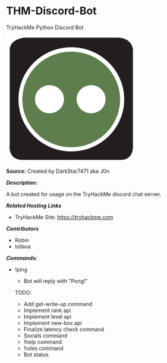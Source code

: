 # THM-Discord-Bot
TryHackMe Python Discord Bot

![alt text](/images/computer.png?raw=true "Box Bot Logo")

**Source:** Created by DarkStar7471 aka J0n

***Description:***

​A bot created for usage on the TryHackMe discord chat server.

***Related Hosting Links***

- TryHackMe Site: https://tryhackme.com

***Contributors***

- Robin
- lollava

***Commands:***

- !ping
  - Bot will reply with "Pong!"

  TODO:
  - Add get-write-up command
  - Implement rank api
  - Implement level api
  - Implement new-box api
  - Finalize latency check command
  - Socials command
  - !help command
  - !rules command
  - Bot status
